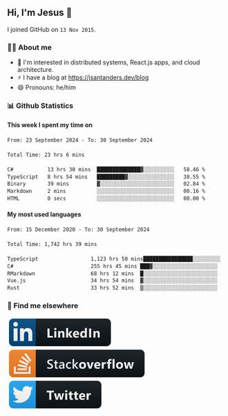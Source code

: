 ## Hi, I'm Jesus 👋

I joined GitHub on `13 Nov 2015`.

<!-- Talking about you -->

### 👨‍💻 About me

- 👦 I'm interested in distributed systems, React.js apps, and cloud architecture.
- ⚡️ I have a blog at <https://jsantanders.dev/blog>
- 😄 Pronouns: he/him

### 📊 Github Statistics

#### This week I spent my time on

<!--START_SECTION:weekly-->

```txt
From: 23 September 2024 - To: 30 September 2024

Total Time: 23 hrs 6 mins

C#           13 hrs 30 mins  ██████████████▓░░░░░░░░░░   58.46 %
TypeScript   8 hrs 54 mins   █████████▓░░░░░░░░░░░░░░░   38.55 %
Binary       39 mins         ▓░░░░░░░░░░░░░░░░░░░░░░░░   02.84 %
Markdown     2 mins          ░░░░░░░░░░░░░░░░░░░░░░░░░   00.16 %
HTML         0 secs          ░░░░░░░░░░░░░░░░░░░░░░░░░   00.00 %
```

<!--END_SECTION:weekly-->

#### My most used languages

<!--START_SECTION:alltime-->

```txt
From: 15 December 2020 - To: 30 September 2024

Total Time: 1,742 hrs 39 mins

TypeScript                 1,123 hrs 50 mins████████████████░░░░░░░░░   64.49 %
C#                         255 hrs 45 mins ███▓░░░░░░░░░░░░░░░░░░░░░   14.68 %
RMarkdown                  68 hrs 12 mins  █░░░░░░░░░░░░░░░░░░░░░░░░   03.91 %
Vue.js                     34 hrs 54 mins  ▓░░░░░░░░░░░░░░░░░░░░░░░░   02.00 %
Rust                       33 hrs 52 mins  ▒░░░░░░░░░░░░░░░░░░░░░░░░   01.94 %
```

<!--END_SECTION:alltime-->

### 📢 Find me elsewhere

<p>
  <a target="_blank" href="https://linkedin.com/in/jsantanders">
    <img src="https://github.com/jsantanders/jsantanders/blob/master/img/linkedin.svg" alt="LinkedIn" style="vertical-align:top; margin:4px">
  </a>
  
  <a target="_blank" href="https://stackoverflow.com/users/7318331/jesus-santander">
    <img src="https://github.com/jsantanders/jsantanders/blob/master/img/stackoverflow.svg" alt="StackOverflow" style="vertical-align:top; margin:4px">
  </a>
  
  <a target="_blank" href="http://twitter.com/jsantanders">
    <img src="https://github.com/jsantanders/jsantanders/blob/master/img/twitter.svg" alt="Twitter" style="vertical-align:top; margin:4px">
  </a>
</p>
